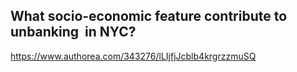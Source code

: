 ## What socio-economic feature contribute to unbanking  in NYC?

https://www.authorea.com/343276/lLIjfjJcblb4krgrzzmuSQ
